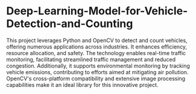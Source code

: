 # Deep-Learning-Model-for-Vehicle-Detection-and-Counting

This project leverages Python and OpenCV to detect and count vehicles, offering numerous applications across industries. It enhances efficiency, resource allocation, and safety. The technology enables real-time traffic monitoring, facilitating streamlined traffic management and reduced congestion. Additionally, it supports environmental monitoring by tracking vehicle emissions, contributing to efforts aimed at mitigating air pollution. OpenCV's cross-platform compatibility and extensive image processing capabilities make it an ideal library for this innovative project.
